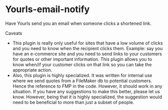 # Yourls-email-notify
Have Yourls send you an email when someone clicks a shortened link.

Caveats

* This plugin is really only useful for sites that have a low volume of clicks and you need to know when the recipient clicks them.  Example: say you have an e-commerce site and you need to send links to your customers for quotes or other important information.  This plugin allows you to know when/if your customer clicks on that link so you can take the appropriate action.
* Also, this plugin is highly specialized.  It was written for internal use where we send quotes from a FileMaker db to potential customers.  Hence the reference to FMP in the code.  However, it should work in any situation.  If you have any suggestions to make this better, please let us know.  However, being that it is highly specialized, the suggestion would need to be beneficial to more than just a subset of people.

